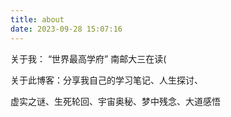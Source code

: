 ```yaml
---
title: about
date: 2023-09-28 15:07:16
---
```

关于我： “世界最高学府” 南邮大三在读(

关于此博客：分享我自己的学习笔记、人生探讨、

虚实之谜、生死轮回、宇宙奥秘、梦中残念、大道感悟